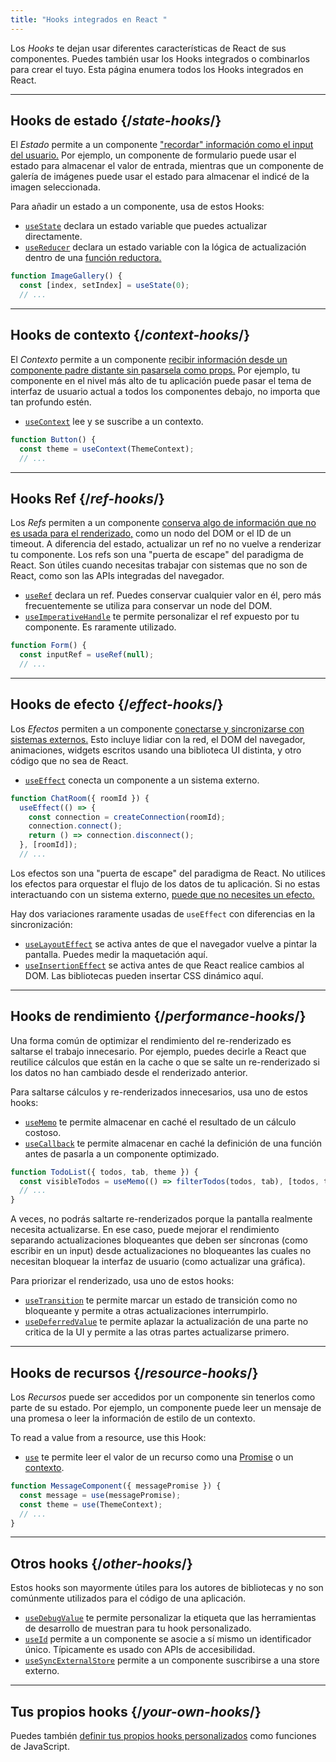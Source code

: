 ```yaml
---
title: "Hooks integrados en React "
---
```


<Intro>

Los *Hooks* te dejan usar diferentes características de React de sus componentes. Puedes también usar los Hooks integrados o combinarlos para crear el tuyo. Esta página enumera todos los Hooks integrados en React.

</Intro>

---

## Hooks de estado {/*state-hooks*/}

El *Estado* permite a un componente ["recordar" información como el input del usuario.](/learn/state-a-components-memory) Por ejemplo, un componente de formulario puede usar el estado para almacenar el valor de entrada, mientras que un componente de galería de imágenes puede usar el estado para almacenar el indicé de la imagen seleccionada.

Para añadir un estado a un componente, usa de estos Hooks:

* [`useState`](/reference/react/useState) declara un estado variable que puedes actualizar directamente.
* [`useReducer`](/reference/react/useReducer) declara un estado variable con la lógica de actualización dentro de una [función reductora.](/learn/extracting-state-logic-into-a-reducer)

```js
function ImageGallery() {
  const [index, setIndex] = useState(0);
  // ...
```

---

## Hooks de contexto {/*context-hooks*/}

El *Contexto* permite a un componente [recibir información desde un componente padre distante sin pasarsela como props.](/learn/passing-props-to-a-component) Por ejemplo, tu componente en el nivel más alto de tu aplicación puede pasar el tema de interfaz de usuario actual a todos los componentes debajo, no importa que tan profundo estén.

* [`useContext`](/reference/react/useContext) lee y se suscribe a un contexto.

```js
function Button() {
  const theme = useContext(ThemeContext);
  // ...
```

---

## Hooks Ref {/*ref-hooks*/}

Los *Refs* permiten a un componente [conserva algo de información que no es usada para el renderizado,](/learn/referencing-values-with-refs) como un nodo del DOM or el ID de un timeout. A diferencia del estado, actualizar un ref no no vuelve a renderizar tu componente. Los refs son una "puerta de escape" del paradigma de React. Son útiles cuando necesitas trabajar con sistemas que no son de React, como son las APIs integradas del navegador.

* [`useRef`](/reference/react/useRef) declara un ref. Puedes conservar cualquier valor en él, pero más frecuentemente se utiliza para conservar un node del DOM.
* [`useImperativeHandle`](/reference/react/useImperativeHandle) te permite personalizar el ref expuesto por tu componente. Es raramente utilizado.

```js
function Form() {
  const inputRef = useRef(null);
  // ...
```

---

## Hooks de efecto {/*effect-hooks*/}

Los *Efectos* permiten a un componente [conectarse y sincronizarse con sistemas externos.](/learn/synchronizing-with-effects) Esto incluye lidiar con la red, el DOM del navegador, animaciones, widgets escritos usando una biblioteca UI distinta, y otro código que no sea de React.

* [`useEffect`](/reference/react/useEffect) conecta un componente a un sistema externo.

```js
function ChatRoom({ roomId }) {
  useEffect(() => {
    const connection = createConnection(roomId);
    connection.connect();
    return () => connection.disconnect();
  }, [roomId]);
  // ...
```

Los efectos son una "puerta de escape" del paradigma de React. No utilices los efectos para orquestar el flujo de los datos de tu aplicación. Si no estas interactuando con un sistema externo, [puede que no necesites un efecto.](/learn/you-might-not-need-an-effect)

Hay dos variaciones raramente usadas de `useEffect` con diferencias en la sincronización:

* [`useLayoutEffect`](/reference/react/useLayoutEffect) se activa antes de que el navegador vuelve a pintar la pantalla. Puedes medir la maquetación aquí.
* [`useInsertionEffect`](/reference/react/useInsertionEffect) se activa antes de que React realice cambios al DOM. Las bibliotecas pueden insertar CSS dinámico aquí.

---

## Hooks de rendimiento {/*performance-hooks*/}

Una forma común de optimizar el rendimiento del re-renderizado es saltarse el trabajo innecesario. Por ejemplo, puedes decirle a React que reutilice cálculos que están en la cache o que se salte un re-renderizado si los datos no han cambiado desde el renderizado anterior.

Para saltarse cálculos y re-renderizados innecesarios, usa uno de estos hooks:

- [`useMemo`](/reference/react/useMemo) te permite almacenar en caché el resultado de un cálculo costoso.
- [`useCallback`](/reference/react/useCallback) te permite almacenar en caché la definición de una función antes de pasarla a un componente optimizado.

```js
function TodoList({ todos, tab, theme }) {
  const visibleTodos = useMemo(() => filterTodos(todos, tab), [todos, tab]);
  // ...
}
```

A veces, no podrás saltarte re-renderizados porque la pantalla realmente necesita actualizarse. En ese caso, puede mejorar el rendimiento separando actualizaciones bloqueantes que deben ser síncronas (como escribir en un input) desde actualizaciones no bloqueantes las cuales no necesitan bloquear la interfaz de usuario (como actualizar una gráfica).

Para priorizar el renderizado, usa uno de estos hooks:

- [`useTransition`](/reference/react/useTransition) te permite marcar un estado de transición como no bloqueante y permite a otras actualizaciones interrumpirlo.
- [`useDeferredValue`](/reference/react/useDeferredValue) te permite aplazar la actualización de una parte no critica de la UI y permite a las otras partes actualizarse primero.

---

## Hooks de recursos {/*resource-hooks*/}

Los *Recursos* puede ser accedidos por un componente sin tenerlos como parte de su estado. Por ejemplo, un componente puede leer un mensaje de una promesa o leer la información de estilo de un contexto.

To read a value from a resource, use this Hook:

- [`use`](/reference/react/use) te permite leer el valor de un recurso como una [Promise](https://developer.mozilla.org/es/docs/Web/JavaScript/Reference/Global_Objects/Promise) o un [contexto](/learn/passing-data-deeply-with-context).

```js
function MessageComponent({ messagePromise }) {
  const message = use(messagePromise);
  const theme = use(ThemeContext);
  // ...
}
```

---

## Otros hooks {/*other-hooks*/}

Estos hooks son mayormente útiles para los autores de bibliotecas y no son comúnmente utilizados para el código de una aplicación.

- [`useDebugValue`](/reference/react/useDebugValue) te permite personalizar la etiqueta que las herramientas de desarrollo de muestran para tu hook personalizado.
- [`useId`](/reference/react/useId) permite a un componente se asocie a sí mismo un identificador único. Típicamente es usado con APIs de accesibilidad.
- [`useSyncExternalStore`](/reference/react/useSyncExternalStore) permite a un componente suscribirse a una store externo.

---

## Tus propios hooks {/*your-own-hooks*/}

Puedes también [definir tus propios hooks personalizados](/learn/reusing-logic-with-custom-hooks#extracting-your-own-custom-hook-from-a-component) como funciones de JavaScript.
